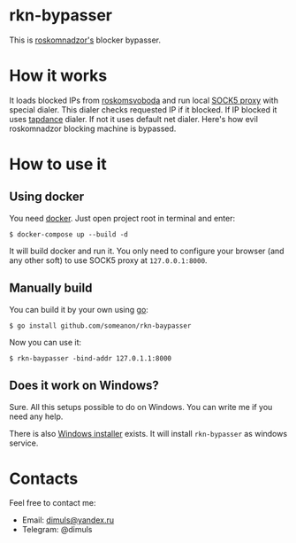 # rkn-bypasser

This is [roskomnadzor's](https://eng.rkn.gov.ru/) blocker bypasser.

# How it works

It loads blocked IPs from [roskomsvoboda](http://reestr.rublacklist.net/api/ips) and run local [SOCK5 proxy](https://github.com/armon/go-socks5) with special dialer. This dialer checks requested IP if it blocked. If IP blocked it uses [tapdance](https://github.com/sergeyfrolov/gotapdance) dialer. If not it uses default net dialer. Here's how evil roskomnadzor blocking machine is bypassed.

# How to use it

## Using docker

You need [docker](https://www.docker.com/community-edition). Just open project root in terminal and enter:
```
$ docker-compose up --build -d
``` 
It will build docker and run it. You only need to configure your browser 
(and any other soft) to use SOCK5 proxy at `127.0.0.1:8000`.

## Manually build

You can build it by your own using [go](https://golang.org/dl/):
```
$ go install github.com/someanon/rkn-baypasser
```

Now you can use it:
```
$ rkn-baypasser -bind-addr 127.0.1.1:8000
```

## Does it work on Windows?

Sure. All this setups possible to do on Windows. You can write me if you need any help.

There is also [Windows installer](https://github.com/Ze2QvoQxxKeu/rkn-bypasser-setup/releases) exists. It will install `rkn-bypasser` as windows service.

# Contacts

Feel free to contact me:

* Email: dimuls@yandex.ru
* Telegram: @dimuls